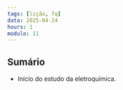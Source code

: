 ```yaml
---
tags: [lição, fq]
data: 2025-04-24
hours: 1
modulo: 11
---
```


## Sumário
- Início do estudo da eletroquímica.